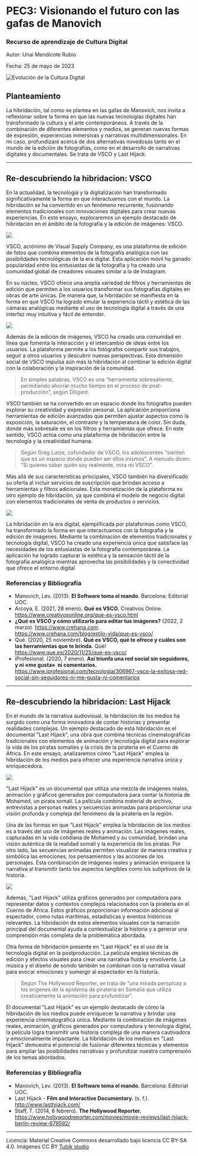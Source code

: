 # PEC3: Visionando el futuro con las gafas de Manovich 

### Recurso de aprendizaje de Cultura Digital 
 

Autor: Unai Mendicote Rubio


Fecha: 25 de mayo de 2023

![Evolución de la Cultura Digital](https://ciudadanomanuelcarrilloartero.files.wordpress.com/2013/04/cropped-evolucion-digital.jpg) 



## Planteamiento


La hibridación, tal como se plantea en las gafas de Manovich, nos invita a reflexionar sobre la forma en que las nuevas tecnologías digitales han transformado la cultura y el arte contemporáneos. A través de la combinación de diferentes elementos y medios, se generan nuevas formas de expresión, experiencias inmersivas y narrativas multidimensionales.
En mi caso, profundizaré acerca de dos alternativas novedosas tanto en el mundo de la edición de fotografías, como en el desarrollo de narrativas digitales y documentales. Se trata de VSCO y Last Hijack.

---


## Re-descubriendo la hibridacion: VSCO

En la actualidad, la tecnología y la digitalización han transformado significativamente la forma en que interactuamos con el mundo. La hibridación se ha convertido en un fenómeno recurrente, fusionando elementos tradicionales con innovaciones digitales para crear nuevas experiencias. En este ensayo, exploraremos un ejemplo destacado de hibridación en el ámbito de la fotografía y la edición de imágenes: VSCO.

![](https://miro.medium.com/v2/resize:fit:1364/format:webp/1*69cI3iAtepxw7iXQwfeQsg.png)

VSCO, acrónimo de Visual Supply Company, es una plataforma de edición de fotos que combina elementos de la fotografía analógica con las posibilidades tecnológicas de la era digital. Esta aplicación móvil ha ganado popularidad entre los entusiastas de la fotografía y ha creado una comunidad global de creadores visuales similar a la de Instagram.

En su núcleo, VSCO ofrece una amplia variedad de filtros y herramientas de edición que permiten a los usuarios transformar sus fotografías digitales en obras de arte únicas. De manera que, la hibridación se manifiesta en la forma en que VSCO ha logrado emular la experiencia táctil y estética de las cámaras analógicas mediante el uso de tecnología digital a través de una interfaz muy intuitiva y fácil de entender.


![](https://yoblogueo.com/wp-content/uploads/2016/08/app-para-editar-imágenes-gratis.jpg)


Además de la edición de imágenes, VSCO ha creado una comunidad en línea que fomenta la interacción y el intercambio de ideas entre los usuarios. La plataforma permite a los fotógrafos compartir sus trabajos, seguir a otros usuarios y descubrir nuevas perspectivas. Esta dimensión social de VSCO impulsa aún más la hibridación al combinar la edición digital con la colaboración y la inspiración de la comunidad.

>En simples palabras, VSCO es una “herramienta sobresaliente, permitiendo ahorrar mucho tiempo en el proceso de post-producción”, según Diligent.


VSCO también se ha convertido en un espacio donde los fotógrafos pueden explorar su creatividad y expresión personal. La aplicación proporciona herramientas de edición avanzadas que permiten ajustar aspectos como la exposición, la saturación, el contraste y la temperatura de color. Sin duda, donde más sobresale es en los filtros y herramientas que ofrece. En este sentido, VSCO actúa como una plataforma de hibridación entre la tecnología y la creatividad humana. 

>Según Greg Lutze, cofundador de VSCO, los adolescentes "sienten que es un espacio donde pueden ser ellos mismos”. A menudo dicen: “Si quieres saber quién soy realmente, mira mi VSCO”. 

Más allá de sus características principales, VSCO también ha diversificado su oferta al incluir servicios de suscripción que brindan acceso a herramientas y filtros adicionales. Esta monetización de la plataforma es otro ejemplo de hibridación, ya que combina el modelo de negocio digital con elementos tradicionales de venta de productos o servicios.

![](https://mott.pe/noticias/wp-content/uploads/2018/11/aprende-que-es-vsco-cam-y-como-usarla-para-editar-tus-fotos.png)

La hibridación en la era digital, ejemplificada por plataformas como VSCO, ha transformado la forma en que interactuamos con la fotografía y la edición de imágenes. Mediante la combinación de elementos tradicionales y tecnología digital, VSCO ha creado una experiencia única que satisface las necesidades de los entusiastas de la fotografía contemporánea. La aplicación ha logrado capturar la estética y la sensación táctil de la fotografía analógica mientras aprovecha las posibilidades y la conectividad que ofrece el entorno digital

### Referencias y Bibliografía

* Manovich, Lev. (2013). **El Software toma el mando**. Barcelona: Editorial UOC.
* Arcoya, E. (2021, 28 enero). **Qué es VSCO.** Creativos Online. https://www.creativosonline.org/que-es-vsco.html
* **¿Qué es VSCO y cómo utilizarlo para editar tus imágenes?** (2022, 2 marzo). https://www.crehana.com. https://www.crehana.com/blog/estilo-vida/que-es-vsco/
* Qué. (2020, 25 noviembre). **Qué es VSCO, qué te ofrece y cuáles son las herramientas que te brinda.** Qué! https://www.que.es/2020/11/25/que-es-vsco/
* iProfesional. (2020, 7 enero). **Así triunfa una red social sin seguidores, y ni «me gusta»  ni comentarios.** https://www.iprofesional.com/tecnologia/306967-vsco-la-exitosa-red-social-sin-seguidores-ni-me-gusta-ni-comentarios

 



---

## Re-descubriendo la hibridacion: Last Hijack

En el mundo de la narrativa audiovisual, la hibridación de los medios ha surgido como una forma innovadora de contar historias y presentar realidades complejas. Un ejemplo destacado de esta hibridación es el documental "Last Hijack", una obra que combina técnicas cinematográficas tradicionales con elementos de animación y tecnología digital para explorar la vida de los piratas somalíes y la crisis de la piratería en el Cuerno de África. En este ensayo, analizaremos cómo "Last Hijack" emplea la hibridación de los medios para ofrecer una experiencia narrativa única y enriquecedora.

![](https://imgtoolkit.culturebase.org/?color=EEEEEE&quality=8&ar_method=rescaleIn&ar_ratio=1.3&min_length=285&format=jpg&file=https%3A%2F%2Fimg.culturebase.org%2F3%2F2%2Fd%2Fd%2F3%2Fpic_1393236353_32dd3b9c6c3c838e706a4022f6a1a165.jpeg&do=cropOut&width=1250&height=561)

"Last Hijack" es un documental que utiliza una mezcla de imágenes reales, animación y gráficos generados por computadora para contar la historia de Mohamed, un pirata somalí. La película combina material de archivo, entrevistas a personas reales y secuencias animadas para proporcionar una visión profunda y compleja del fenómeno de la piratería en la región.

Una de las formas en que "Last Hijack" emplea la hibridación de los medios es a través del uso de imágenes reales y animación. Las imágenes reales, capturadas en la vida cotidiana de Mohamed y su comunidad, brindan una visión auténtica de la realidad somalí y la experiencia de los piratas. Por otro lado, las secuencias animadas permiten visualizar de manera creativa y simbólica las emociones, los pensamientos y las acciones de los personajes. Esta combinación de imágenes reales y animación enriquece la narrativa al transmitir tanto los aspectos tangibles como los subjetivos de la historia.

![](https://www.slantmagazine.com/wp-content/uploads/2014/09/lasthijack.jpg)

Además, "Last Hijack" utiliza gráficos generados por computadora para representar datos y contextos complejos relacionados con la piratería en el Cuerno de África. Estos gráficos proporcionan información adicional al espectador, como rutas marítimas, estadísticas y eventos históricos relevantes. La hibridación de estos elementos visuales con la narración principal del documental ayuda a contextualizar la historia y a generar una comprensión más completa de la problemática abordada.

Otra forma de hibridación presente en "Last Hijack" es el uso de la tecnología digital en la postproducción. La película emplea técnicas de edición y efectos visuales para crear una narrativa fluida y envolvente. La música y el diseño de sonido también se combinan con la narrativa visual para evocar emociones y sumergir al espectador en la historia.

>Según The Hollywood Reporter, se trata de “una mirada perspicaz a los orígenes de la epidemia de piratería en Somalia que utiliza creativamente la animación para profundizar”.


El documental "Last Hijack" es un ejemplo destacado de cómo la hibridación de los medios puede enriquecer la narrativa y brindar una experiencia cinematográfica única. Mediante la combinación de imágenes reales, animación, gráficos generados por computadora y tecnología digital, la película logra transmitir una historia compleja de una manera cautivadora y emocionalmente impactante. La hibridación de los medios en "Last Hijack" demuestra el potencial de fusionar diferentes técnicas y elementos para ampliar las posibilidades narrativas y profundizar nuestra comprensión de los temas abordados.

### Referencias y Bibliografía

* Manovich, Lev. (2013). **El Software toma el mando**. Barcelona: Editorial UOC. 
* Last Hijack - **Film and Interactive Documentary.** (s. f.). http://www.lasthijack.com/
* Staff, T. (2014, 8 febrero). **The Hollywood Reporter.** https://www.hollywoodreporter.com/movies/movie-reviews/last-hijack-berlin-review-678592/


----

Licencia: Material Creative Commons desarrollado bajo licencia CC BY-SA 4.0. Imágenes CC BY [Tubik studio](https://blog.tubikstudio.com/how-to-create-original-flat-illustrations-designers-tips/) 
